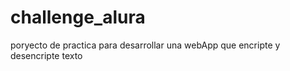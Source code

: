 # challenge_alura
poryecto de practica para desarrollar una webApp que encripte y desencripte texto

